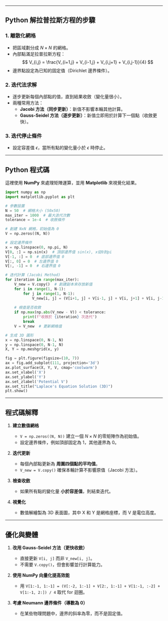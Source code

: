 
---

## **Python 解拉普拉斯方程的步驟**
### **1. 離散化網格**
   - 把區域劃分成 $N \times N$ 的網格。
   - 內部點滿足拉普拉斯方程：
     $$
     V_{i,j} = \frac{V_{i+1,j} + V_{i-1,j} + V_{i,j+1} + V_{i,j-1}}{4}
     $$
   - 邊界點設定為已知的固定值（Dirichlet 邊界條件）。

### **2. 迭代法求解**
   - 逐步更新每個內部點的值，直到結果收斂（變化量很小）。
   - 兩種常用方法：
     - **Jacobi 方法（同步更新）**：新值不影響本輪其他計算。
     - **Gauss-Seidel 方法（逐步更新）**：新值立即用於計算下一個點（收斂更快）。

### **3. 迭代停止條件**
   - 設定容差值 $\epsilon$，當所有點的變化量小於 $\epsilon$ 時停止。

---

## **Python 程式碼**
這裡使用 **NumPy** 來處理矩陣運算，並用 **Matplotlib** 來視覺化結果。

```python
import numpy as np
import matplotlib.pyplot as plt

# 參數設置
N = 50  # 網格大小 (50x50)
max_iter = 1000  # 最大迭代次數
tolerance = 1e-4  # 收斂條件

# 創建 NxN 網格，初始值為 0
V = np.zeros((N, N))

# 設定邊界條件
x = np.linspace(0, np.pi, N)
V[0, :] = np.sin(x)  # 頂部邊界值 sin(x), x從0到pi
V[-1, :] = 0  # 底部邊界值 0
V[:, 0] = 0  # 左邊界值 0
V[:, -1] = 0  # 右邊界值 0

# 迭代計算 (Jacobi Method)
for iteration in range(max_iter):
    V_new = V.copy()  # 創建副本來存放新值
    for i in range(1, N-1):
        for j in range(1, N-1):
            V_new[i, j] = (V[i+1, j] + V[i-1, j] + V[i, j+1] + V[i, j-1]) / 4
    
    # 檢查是否收斂
    if np.max(np.abs(V_new - V)) < tolerance:
        print(f"收斂於 {iteration} 次迭代")
        break
    V = V_new  # 更新網格值

# 生成 3D 圖形
x = np.linspace(0, N-1, N)
y = np.linspace(0, N-1, N)
X, Y = np.meshgrid(x, y)

fig = plt.figure(figsize=(10, 7))
ax = fig.add_subplot(111, projection='3d')
ax.plot_surface(X, Y, V, cmap='coolwarm')
ax.set_xlabel('X')
ax.set_ylabel('Y')
ax.set_zlabel('Potential V')
ax.set_title("Laplace's Equation Solution (3D)")
plt.show()

```

---

## **程式碼解釋**
1. **建立數值網格**
   - `V = np.zeros((N, N))` 建立一個 $N \times N$ 的零矩陣作為初始值。
   - 設定邊界條件，例如頂部固定為 1，其他邊界為 0。

2. **迭代更新**
   - 每個內部點更新為 **周圍四個點的平均值**。
   - `V_new = V.copy()` 確保本輪計算不影響原值（Jacobi 方法）。

3. **檢查收斂**
   - 如果所有點的變化量 **小於容差值**，則結束迭代。

4. **視覺化**
   - 數值解繪製為 3D 表面圖，其中 X 和 Y 是網格座標，而 V 是電位高度。

---

## **優化與變體**
1. **改用 Gauss-Seidel 方法（更快收斂）**
   - 直接更新 `V[i, j]` 而非 `V_new[i, j]`。
   - 不需要 `V.copy()`，但會影響並行計算能力。

2. **使用 NumPy 向量化提高效能**
   - 用 `V[1:-1, 1:-1] = (V[:-2, 1:-1] + V[2:, 1:-1] + V[1:-1, :-2] + V[1:-1, 2:]) / 4` 取代 for 迴圈。

3. **考慮 Neumann 邊界條件（導數為 0）**
   - 在某些物理問題中，邊界的斜率為零，而不是固定值。

